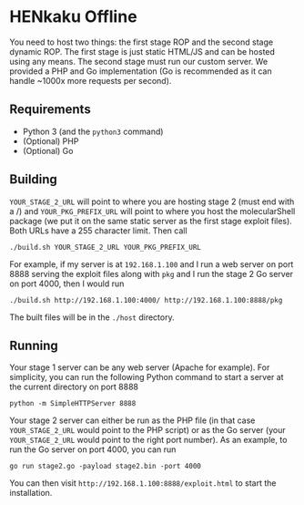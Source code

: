 # HENkaku Offline

You need to host two things: the first stage ROP and the second stage dynamic ROP. The first stage is just static HTML/JS and can be hosted using any means. The second stage must run our custom server. We provided a PHP and Go implementation (Go is recommended as it can handle ~1000x more requests per second).

## Requirements

* Python 3 (and the `python3` command)
* (Optional) PHP
* (Optional) Go

## Building

`YOUR_STAGE_2_URL` will point to where you are hosting stage 2 (must end with a /) and `YOUR_PKG_PREFIX_URL` will point to where you host the molecularShell package (we put it on the same static server as the first stage exploit files). Both URLs have a 255 character limit. Then call

```shell
./build.sh YOUR_STAGE_2_URL YOUR_PKG_PREFIX_URL
```

For example, if my server is at `192.168.1.100` and I run a web server on port 8888 serving the exploit files along with `pkg` and I run the stage 2 Go server on port 4000, then I would run

```shell
./build.sh http://192.168.1.100:4000/ http://192.168.1.100:8888/pkg
```

The built files will be in the `./host` directory.

## Running

Your stage 1 server can be any web server (Apache for example). For simplicity, you can run the following Python command to start a server at the current directory on port 8888

```shell
python -m SimpleHTTPServer 8888
```

Your stage 2 server can either be run as the PHP file (in that case `YOUR_STAGE_2_URL` would point to the PHP script) or as the Go server (your `YOUR_STAGE_2_URL` would point to the right port number). As an example, to run the Go server on port 4000, you can run

```shell
go run stage2.go -payload stage2.bin -port 4000
```

You can then visit `http://192.168.1.100:8888/exploit.html` to start the installation.
